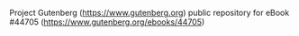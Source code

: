 Project Gutenberg (https://www.gutenberg.org) public repository for eBook #44705 (https://www.gutenberg.org/ebooks/44705)
